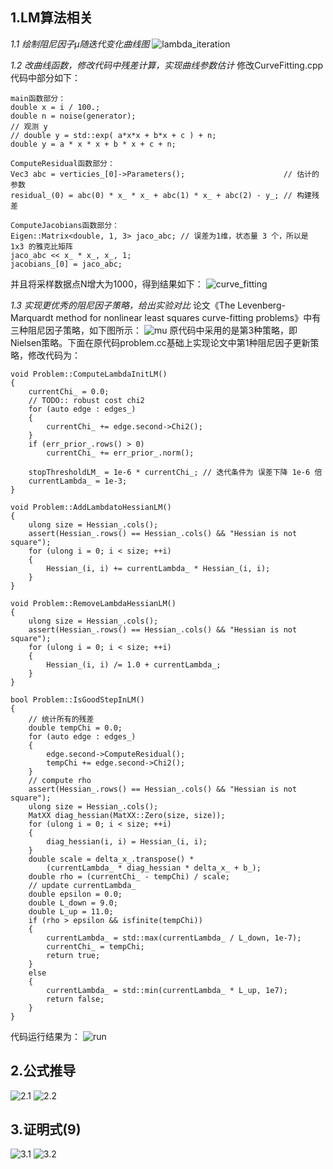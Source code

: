## 1.LM算法相关
*1.1 绘制阻尼因子$\mu$随迭代变化曲线图*
![lambda_iteration](./lambda_iteration.png)

*1.2 改曲线函数，修改代码中残差计算，实现曲线参数估计*
修改CurveFitting.cpp代码中部分如下：

    main函数部分：
    double x = i / 100.;
    double n = noise(generator);
    // 观测 y
    // double y = std::exp( a*x*x + b*x + c ) + n;
    double y = a * x * x + b * x + c + n;

    ComputeResidual函数部分：
    Vec3 abc = verticies_[0]->Parameters();                      // 估计的参数
    residual_(0) = abc(0) * x_ * x_ + abc(1) * x_ + abc(2) - y_; // 构建残差

    ComputeJacobians函数部分：
    Eigen::Matrix<double, 1, 3> jaco_abc; // 误差为1维，状态量 3 个，所以是 1x3 的雅克比矩阵
    jaco_abc << x_ * x_, x_, 1;
    jacobians_[0] = jaco_abc;

并且将采样数据点N增大为1000，得到结果如下：
![curve_fitting](./curve_fitting.png)

*1.3 实现更优秀的阻尼因子策略，给出实验对比*
论文《The Levenberg-Marquardt method for nonlinear least squares curve-fitting problems》中有三种阻尼因子策略，如下图所示：
![mu](./mu_iteration.png)
原代码中采用的是第3种策略，即Nielsen策略。下面在原代码problem.cc基础上实现论文中第1种阻尼因子更新策略，修改代码为：

    void Problem::ComputeLambdaInitLM()
    {
        currentChi_ = 0.0;
        // TODO:: robust cost chi2
        for (auto edge : edges_)
        {
            currentChi_ += edge.second->Chi2();
        }
        if (err_prior_.rows() > 0)
            currentChi_ += err_prior_.norm();

        stopThresholdLM_ = 1e-6 * currentChi_; // 迭代条件为 误差下降 1e-6 倍
        currentLambda_ = 1e-3;
    }

    void Problem::AddLambdatoHessianLM()
    {
        ulong size = Hessian_.cols();
        assert(Hessian_.rows() == Hessian_.cols() && "Hessian is not square");
        for (ulong i = 0; i < size; ++i)
        {
            Hessian_(i, i) += currentLambda_ * Hessian_(i, i);
        }
    }

    void Problem::RemoveLambdaHessianLM()
    {
        ulong size = Hessian_.cols();
        assert(Hessian_.rows() == Hessian_.cols() && "Hessian is not square");
        for (ulong i = 0; i < size; ++i)
        {
            Hessian_(i, i) /= 1.0 + currentLambda_;
        }
    }

    bool Problem::IsGoodStepInLM()
    {
        // 统计所有的残差
        double tempChi = 0.0;
        for (auto edge : edges_)
        {
            edge.second->ComputeResidual();
            tempChi += edge.second->Chi2();
        }
        // compute rho
        assert(Hessian_.rows() == Hessian_.cols() && "Hessian is not square");
        ulong size = Hessian_.cols();
        MatXX diag_hessian(MatXX::Zero(size, size));
        for (ulong i = 0; i < size; ++i)
        {
            diag_hessian(i, i) = Hessian_(i, i);
        }
        double scale = delta_x_.transpose() * 
            (currentLambda_ * diag_hessian * delta_x_ + b_);
        double rho = (currentChi_ - tempChi) / scale;
        // update currentLambda_
        double epsilon = 0.0;
        double L_down = 9.0;
        double L_up = 11.0;
        if (rho > epsilon && isfinite(tempChi))
        {
            currentLambda_ = std::max(currentLambda_ / L_down, 1e-7);
            currentChi_ = tempChi;
            return true;
        }
        else
        {
            currentLambda_ = std::min(currentLambda_ * L_up, 1e7);
            return false;
        }
    }

代码运行结果为：
![run](./run_1.png)

## 2.公式推导
![2.1](./2.1.png)
![2.2](./2.2.png)

## 3.证明式(9)
![3.1](./3.1.png)
![3.2](./3.2.png)
